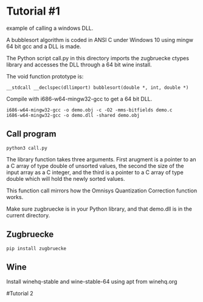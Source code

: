 # Tutorial #1
example of calling a windows DLL.

A bubblesort algorithm is coded in ANSI C under Windows 10 using mingw 64 bit gcc and a DLL is made.

The Python script call.py in this directory imports the zugbruecke ctypes library and accesses the DLL through a 64 bit wine install.

The void function prototype is:
```
__stdcall __declspec(dllimport) bubblesort(double *, int, double *)
```

Compile with i686-w64-mingw32-gcc to get a 64 bit DLL.
```
i686-w64-mingw32-gcc -o demo.obj -c -O2 -mms-bitfields demo.c
i686-w64-mingw32-gcc -o demo.dll -shared demo.obj
```

## Call program
```
python3 call.py
```

The library function takes three arguments.  First arugment is a pointer to an a C array of type double of unsorted values, the second the size of the input array as a C integer, and the third is a pointer to a C array of type double which will hold the newly sorted values.

This function call mirrors how the Omnisys Quantization Correction function works.

Make sure zugbruecke is in your Python library, and that demo.dll is in the current directory.

## Zugbruecke
```
pip install zugbruecke
```

## Wine
Install winehq-stable and wine-stable-64 using apt from winehq.org

#Tutorial 2


